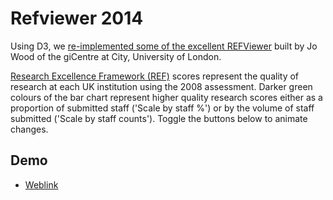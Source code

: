 # Refviewer 2014

Using D3, we [re-implemented some of the excellent REFViewer](https://www.staff.city.ac.uk/~jwo/refviewer/) built by Jo Wood of the giCentre at City, University of London.

[Research Excellence Framework (REF)](https://www.ref.ac.uk/) scores represent the quality of research at each UK institution using the 2008 assessment. Darker green colours of the bar chart represent higher quality research scores either as a proportion of submitted staff ('Scale by staff %') or by the volume of staff submitted ('Scale by staff counts'). Toggle the buttons below to animate changes.

## Demo
- [Weblink](https://mithileysh.github.io/Refviewer2014/)

